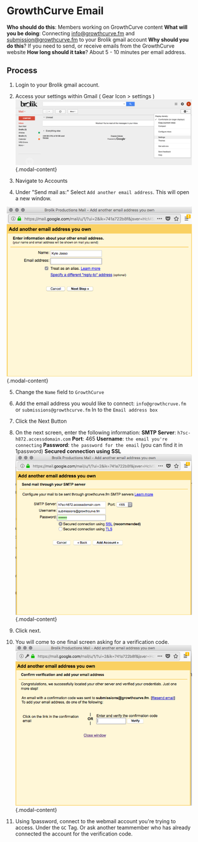 <!-- TITLE: Email Setup -->
<!-- SUBTITLE: Connecting GrowthCurve Email to gmail -->

# GrowthCurve Email

**Who should do this**: Members working on GrowthCurve content
**What will you be doing**: Connecting info@growthcurve.fm and submission@growthcurve.fm to your Brolik gmail account
**Why should you do this**? If you need to send, or receive emails from the GrowthCurve website
**How long should it take**? About 5 - 10 minutes per email address.

## Process
1. Login to your Brolik gmail account. 
2. Access your settings within Gmail ( Gear Icon > settings )
![Screen Shot 2018 04 06 At 2 01 15 Pm](/uploads/screen-shot-2018-04-06-at-2-01-15-pm.png "Screen Shot 2018 04 06 At 2 01 15 Pm"){.modal-content}

3. Navigate to Accounts
4. Under "Send mail as:" Select `Add another email address`. This will open a new window.

![Gc Email Popup 1](/uploads/gc-email-popup-1.png "Gc Email Popup 1"){.modal-content}

5. Change the `Name` field to `GrowthCurve`
6. Add the email address you would like to connect: `info@growthcruve.fm` or `submissions@growthcurve.fm` In to the `Email address box`
7. Click the Next Button
8. On the next screen, enter the following information:
**SMTP Server**: `h7sc-h872.accessdomain.com`
**Port**: 465
**Username**: `the email you're connecting`
**Password**: `the password for the email` (you can find it in 1password)
**Secured connection using SSL**
![Gc Email Popup 2](/uploads/gc-email-popup-2.png "Gc Email Popup 2"){.modal-content}

9. Click next.
10. You will come to one final screen asking for a verification code.
![Gc Email Popup 3](/uploads/gc-email-popup-3.png "Gc Email Popup 3"){.modal-content}

11. Using 1password, connect to the webmail account you're trying to access. Under the `GC` Tag. Or ask another teammember who has already connected the account for the verification code.
